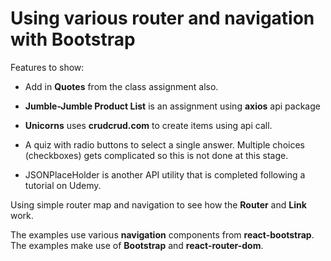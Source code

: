 # Using various router and navigation with Bootstrap

Features to show:

- Add in **Quotes** from the class assignment also.

- **Jumble-Jumble Product List** is an assignment using **axios** api package

- **Unicorns** uses **crudcrud.com** to create items using api call.

- A quiz with radio buttons to select a single answer. Multiple choices (checkboxes) gets complicated so this is not done at this stage.

- JSONPlaceHolder is another API utility that is completed following a tutorial on Udemy.

Using simple router map and navigation to see how the **Router** and **Link** work.

The examples use various **navigation** components from **react-bootstrap**. The examples make use of **Bootstrap** and **react-router-dom**.
